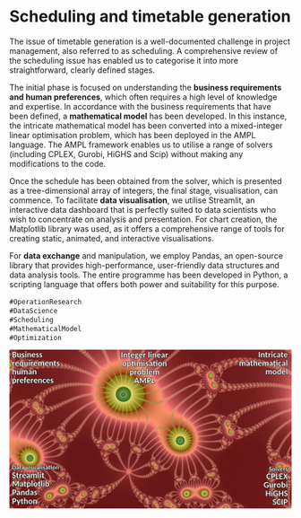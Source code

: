 # Scheduling and timetable generation

The issue of timetable generation is a well-documented challenge in project management, also referred to as scheduling. A comprehensive review of the scheduling issue has enabled us to categorise it into more straightforward, clearly defined stages.

The initial phase is focused on understanding the **business requirements and human preferences**, which often requires a high level of knowledge and expertise. In accordance with the business requirements that have been defined, a **mathematical model** has been developed. In this instance, the intricate mathematical model has been converted into a mixed-integer linear optimisation problem, which has been deployed in the AMPL language. The AMPL framework enables us to utilise a range of solvers (including CPLEX, Gurobi, HiGHS and Scip) without making any modifications to the code.

Once the schedule has been obtained from the solver, which is presented as a tree-dimensional array of integers, the final stage, visualisation, can commence. To facilitate **data visualisation**, we utilise Streamlit, an interactive data dashboard that is perfectly suited to data scientists who wish to concentrate on analysis and presentation. For chart creation, the Matplotlib library was used, as it offers a comprehensive range of tools for creating static, animated, and interactive visualisations.

For **data exchange** and manipulation, we employ Pandas, an open-source library that provides high-performance, user-friendly data structures and data analysis tools. The entire programme has been developed in Python, a scripting language that offers both power and suitability for this purpose.

```
#OperationResearch
#DataScience
#Scheduling 
#MathematicalModel 
#Optimization
```

![Scheduling and timetable generation](./img.webp)
